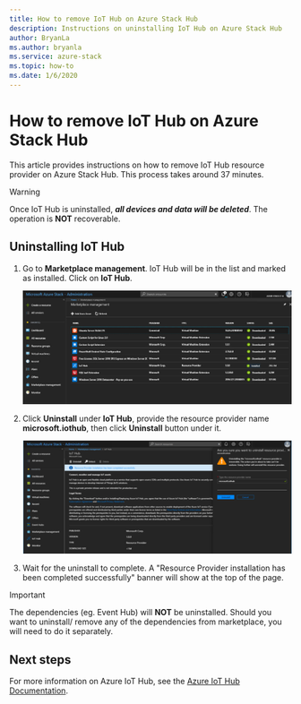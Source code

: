 ```yaml
---
title: How to remove IoT Hub on Azure Stack Hub
description: Instructions on uninstalling IoT Hub on Azure Stack Hub
author: BryanLa
ms.author: bryanla
ms.service: azure-stack
ms.topic: how-to
ms.date: 1/6/2020
---
```


# How to remove IoT Hub on Azure Stack Hub

This article provides instructions on how to remove IoT Hub resource provider on Azure Stack Hub. This process takes around 37 minutes.

> [!WARNING]
> Once IoT Hub is uninstalled, **_all devices and data will be deleted_**. The operation is **NOT** recoverable.

## Uninstalling IoT Hub

1) Go to **Marketplace management**. IoT Hub will be in the list and marked as installed. Click on **IoT Hub**.

    [![Resource provider list](../operator/media/iot-hub-rp-remove/uninstall1.png)](../operator/media/iot-hub-rp-remove/uninstall1.png#lightbox)

2) Click **Uninstall** under **IoT Hub**, provide the resource provider name **microsoft.iothub**, then click **Uninstall** button under it.

    [![Uninstall IoT Hub and confirm](../operator/media/iot-hub-rp-remove/uninstall2.png)](../operator/media/iot-hub-rp-remove/uninstall2.png#lightbox)

3) Wait for the uninstall to complete. A "Resource Provider installation has been completed successfully" banner will show at the top of the page.

>[!IMPORTANT]
>The dependencies (eg. Event Hub) will **NOT** be uninstalled. Should you want to uninstall/ remove any of the dependencies from marketplace, you will need to do it separately.

## Next steps

For more information on Azure IoT Hub, see the [Azure IoT Hub Documentation](https://docs.microsoft.com/azure/iot-hub/).